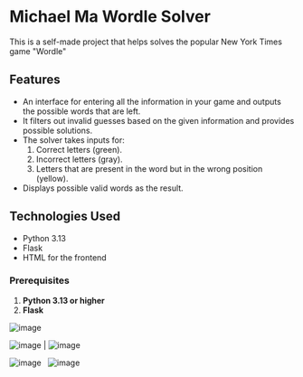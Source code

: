 # Michael Ma Wordle Solver

This is a self-made project that helps solves the popular New York Times game "Wordle"

## Features
- An interface for entering all the information in your game and outputs the possible words that are left.
- It filters out invalid guesses based on the given information and provides possible solutions.
- The solver takes inputs for:
  1. Correct letters (green).
  2. Incorrect letters (gray).
  3. Letters that are present in the word but in the wrong position (yellow).
- Displays possible valid words as the result.

## Technologies Used
- Python 3.13
- Flask 
- HTML for the frontend


### Prerequisites
1. **Python 3.13 or higher**
2. **Flask**

![image](https://github.com/user-attachments/assets/9cfe727b-f3ad-4e7b-a2a2-207cc49e08a0)

![image](https://github.com/user-attachments/assets/458d5786-bea9-418a-8225-142fb7103be5) | ![image](https://github.com/user-attachments/assets/e16774e7-8fcf-4685-9129-c661d09f5f6f)



![image](https://github.com/user-attachments/assets/cea79afc-232d-40a6-8857-675e9c208bf6) &nbsp; ![image](https://github.com/user-attachments/assets/60137192-72b9-4b93-8588-2d30fa1f07f7)

